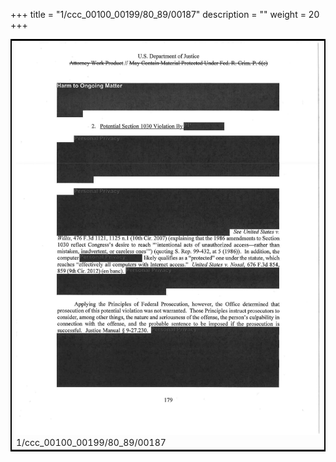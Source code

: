 +++
title = "1/ccc_00100_00199/80_89/00187"
description = ""
weight = 20
+++

<table style="border:2px solid black;max-width:800px;max-height:800px;" 
><tr><td>
<img class="center-fit-jpg"
src="/jpg_/jpg_mueller_report_searchable_187.jpg">
1/ccc_00100_00199/80_89/00187
</img></td></tr></table>
